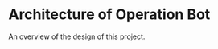 # Architecture of Operation Bot

An overview of the design of this project.

<!-- This file is proper Markdown, thanks to myst_parser extension -->
